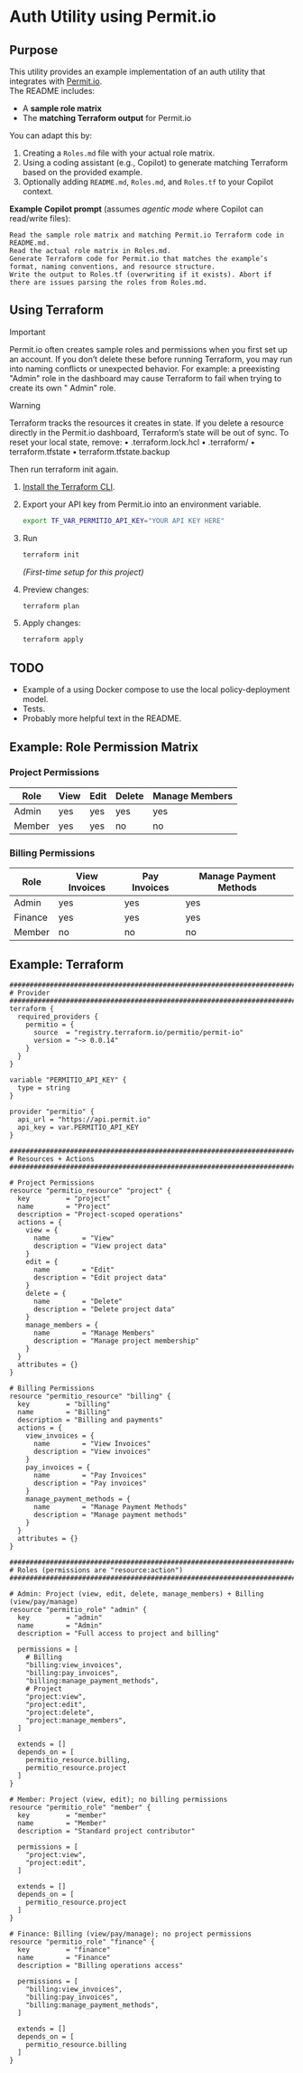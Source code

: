 # Auth Utility using Permit.io

## Purpose

This utility provides an example implementation of an auth utility that integrates
with [Permit.io](https://permit.io).  
The README includes:

- A **sample role matrix**
- The **matching Terraform output** for Permit.io

You can adapt this by:

1. Creating a `Roles.md` file with your actual role matrix.
2. Using a coding assistant (e.g., Copilot) to generate matching Terraform based on the provided example.
3. Optionally adding `README.md`, `Roles.md`, and `Roles.tf` to your Copilot context.

**Example Copilot prompt** (assumes *agentic mode* where Copilot can read/write files):

```text
Read the sample role matrix and matching Permit.io Terraform code in README.md.
Read the actual role matrix in Roles.md.
Generate Terraform code for Permit.io that matches the example’s format, naming conventions, and resource structure.
Write the output to Roles.tf (overwriting if it exists). Abort if there are issues parsing the roles from Roles.md.
```

## Using Terraform

> [!IMPORTANT]
> Permit.io often creates sample roles and permissions when you first set up an account.
> If you don’t delete these before running Terraform, you may run into naming conflicts or unexpected behavior.
> For example: a preexisting "Admin" role in the dashboard may cause Terraform to fail when trying to create its own "
> Admin" role.

> [!WARNING]
> Terraform tracks the resources it creates in state.
> If you delete a resource directly in the Permit.io dashboard, Terraform’s state will be out of sync.
> To reset your local state, remove:
> • .terraform.lock.hcl
> • .terraform/
> • terraform.tfstate
> • terraform.tfstate.backup
>
> Then run terraform init again.

1. [Install the Terraform CLI](https://developer.hashicorp.com/terraform/tutorials/aws-get-started/install-cli).

2. Export your API key from Permit.io into an environment variable.
    ```sh
    export TF_VAR_PERMITIO_API_KEY="YOUR API KEY HERE"
    ```

3. Run
   ```sh
   terraform init
   ```
   _(First-time setup for this project)_

4. Preview changes:
   ```sh
   terraform plan
   ```

5. Apply changes:
   ```sh
   terraform apply
   ```

## TODO

- Example of a using Docker compose to use the local policy-deployment model.
- Tests.
- Probably more helpful text in the README.

## Example: Role Permission Matrix

### Project Permissions

| Role   | View | Edit | Delete | Manage Members |
|--------|------|------|--------|----------------|
| Admin  | yes  | yes  | yes    | yes            |
| Member | yes  | yes  | no     | no             |

### Billing Permissions

| Role    | View Invoices | Pay Invoices | Manage Payment Methods |
|---------|---------------|--------------|------------------------|
| Admin   | yes           | yes          | yes                    |
| Finance | yes           | yes          | yes                    |
| Member  | no            | no           | no                     |

## Example: Terraform

```hcl
###############################################################################
# Provider
###############################################################################
terraform {
  required_providers {
    permitio = {
      source  = "registry.terraform.io/permitio/permit-io"
      version = "~> 0.0.14"
    }
  }
}

variable "PERMITIO_API_KEY" {
  type = string
}

provider "permitio" {
  api_url = "https://api.permit.io"
  api_key = var.PERMITIO_API_KEY
}

###############################################################################
# Resources + Actions
###############################################################################

# Project Permissions
resource "permitio_resource" "project" {
  key         = "project"
  name        = "Project"
  description = "Project-scoped operations"
  actions = {
    view = {
      name        = "View"
      description = "View project data"
    }
    edit = {
      name        = "Edit"
      description = "Edit project data"
    }
    delete = {
      name        = "Delete"
      description = "Delete project data"
    }
    manage_members = {
      name        = "Manage Members"
      description = "Manage project membership"
    }
  }
  attributes = {}
}

# Billing Permissions
resource "permitio_resource" "billing" {
  key         = "billing"
  name        = "Billing"
  description = "Billing and payments"
  actions = {
    view_invoices = {
      name        = "View Invoices"
      description = "View invoices"
    }
    pay_invoices = {
      name        = "Pay Invoices"
      description = "Pay invoices"
    }
    manage_payment_methods = {
      name        = "Manage Payment Methods"
      description = "Manage payment methods"
    }
  }
  attributes = {}
}

###############################################################################
# Roles (permissions are "resource:action")
###############################################################################

# Admin: Project (view, edit, delete, manage_members) + Billing (view/pay/manage)
resource "permitio_role" "admin" {
  key         = "admin"
  name        = "Admin"
  description = "Full access to project and billing"

  permissions = [
    # Billing
    "billing:view_invoices",
    "billing:pay_invoices",
    "billing:manage_payment_methods",
    # Project
    "project:view",
    "project:edit",
    "project:delete",
    "project:manage_members",
  ]

  extends = []
  depends_on = [
    permitio_resource.billing,
    permitio_resource.project
  ]
}

# Member: Project (view, edit); no billing permissions
resource "permitio_role" "member" {
  key         = "member"
  name        = "Member"
  description = "Standard project contributor"

  permissions = [
    "project:view",
    "project:edit",
  ]

  extends = []
  depends_on = [
    permitio_resource.project
  ]
}

# Finance: Billing (view/pay/manage); no project permissions
resource "permitio_role" "finance" {
  key         = "finance"
  name        = "Finance"
  description = "Billing operations access"

  permissions = [
    "billing:view_invoices",
    "billing:pay_invoices",
    "billing:manage_payment_methods",
  ]

  extends = []
  depends_on = [
    permitio_resource.billing
  ]
}
```